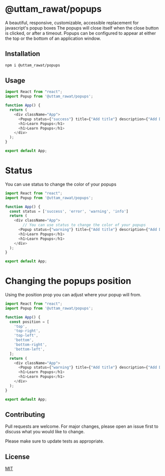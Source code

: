 # @uttam_rawat/popups

A beautiful, responsive, customizable, accessible replacement for javascript's popup boxes
The popups will close itself when the close button is clicked, or after a timeout.
Popups can be configured to appear at either the top or the bottom of an application window.

## Installation


```bash
npm i @uttam_rawat/popups
```

## Usage

```js
import React from "react";
import Popup from '@uttam_rawat/popups';

function App() {
  return (
    <div className="App">
      <Popup status={"success"} title={"Add title"} description={"Add Description"} duration={3000} isClosable={true} position={"top"}/>
      <h1>Learn Popups</h1>
      <h1>Learn Popups</h1>     
    </div>
  );
}

export default App;

```

# Status

You can use status to change the color of your popups

```js
import React from "react";
import Popup from '@uttam_rawat/popups';

function App() {
  const status = ['success', 'error', 'warning', 'info']
  return (
    <div className="App">
        // You can use status to change the color of your popups
      <Popup status={"warning"} title={"Add title"} description={"Add Description"} duration={3000} isClosable={true} position={"top"}/>
      <h1>Learn Popups</h1>
      <h1>Learn Popups</h1>
    </div>
  );
}

export default App;
```

# Changing the popups position
Using the position prop you can adjust where your popup will from.

```js
import React from "react";
import Popup from '@uttam_rawat/popups';

function App() {
  const position = [
    'top',
    'top-right',
    'top-left',
    'bottom',
    'bottom-right',
    'bottom-left',
  ];
  return (
    <div className="App">
      <Popup status={"warning"} title={"Add title"} description={"Add Description"} duration={3000} isClosable={true} position={"top"}/>
      <h1>Learn Popups</h1>
      <h1>Learn Popups</h1>
    </div>
  );
}

export default App;
```

## Contributing
Pull requests are welcome. For major changes, please open an issue first to discuss what you would like to change.

Please make sure to update tests as appropriate.

## License
[MIT](https://choosealicense.com/licenses/mit/)